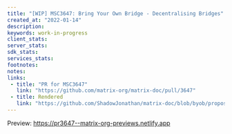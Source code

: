 ```yaml
---
title: "[WIP] MSC3647: Bring Your Own Bridge - Decentralising Bridges"
created_at: "2022-01-14"
description:
keywords: work-in-progress
client_stats:
server_stats:
sdk_stats:
services_stats:
footnotes:
notes:
links:
 - title: "PR for MSC3647"
   link: "https://github.com/matrix-org/matrix-doc/pull/3647"
 - title: Rendered
   link: "https://github.com/ShadowJonathan/matrix-doc/blob/byob/proposals/3647-bring-your-own-bridge.md"
---
```








<!-- Replace -->
Preview: https://pr3647--matrix-org-previews.netlify.app
<!-- Replace -->

